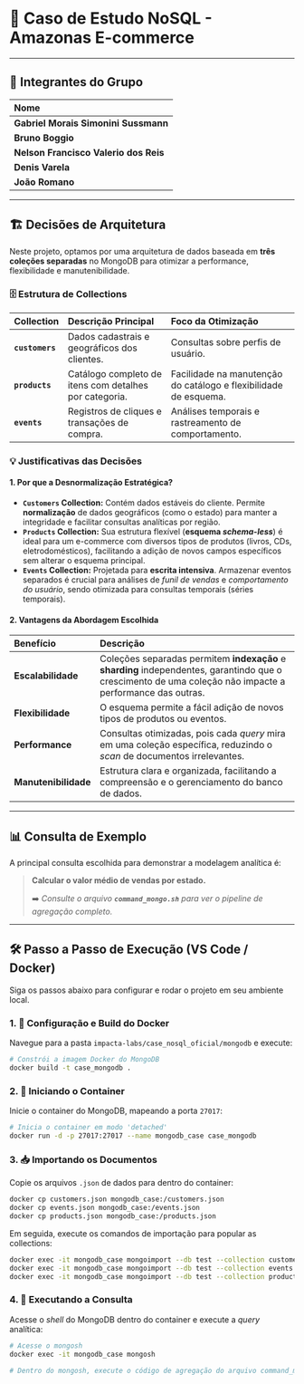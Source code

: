 # 🚀 Caso de Estudo NoSQL - Amazonas E-commerce

-----

## 👥 Integrantes do Grupo

| Nome | 
| :--- | 
| **Gabriel Morais Simonini Sussmann** |
| **Bruno Boggio** |
| **Nelson Francisco Valerio dos Reis** |
| **Denis Varela** |
| **João Romano** |

-----

## 🏗️ Decisões de Arquitetura

Neste projeto, optamos por uma arquitetura de dados baseada em **três coleções separadas** no MongoDB para otimizar a performance, flexibilidade e manutenibilidade.

### 🗄️ Estrutura de Collections

| Collection | Descrição Principal | Foco da Otimização |
| :--- | :--- | :--- |
| **`customers`** | Dados cadastrais e geográficos dos clientes. | Consultas sobre perfis de usuário. |
| **`products`** | Catálogo completo de itens com detalhes por categoria. | Facilidade na manutenção do catálogo e flexibilidade de esquema. |
| **`events`** | Registros de cliques e transações de compra. | Análises temporais e rastreamento de comportamento. |

### 💡 Justificativas das Decisões

#### 1\. Por que a Desnormalização Estratégica?

  - **`Customers` Collection:** Contém dados estáveis do cliente. Permite **normalização** de dados geográficos (como o estado) para manter a integridade e facilitar consultas analíticas por região.
  - **`Products` Collection:** Sua estrutura flexível (**esquema *schema-less***) é ideal para um e-commerce com diversos tipos de produtos (livros, CDs, eletrodomésticos), facilitando a adição de novos campos específicos sem alterar o esquema principal.
  - **`Events` Collection:** Projetada para **escrita intensiva**. Armazenar eventos separados é crucial para análises de *funil de vendas* e *comportamento do usuário*, sendo otimizada para consultas temporais (séries temporais).

#### 2\. Vantagens da Abordagem Escolhida

| Benefício | Descrição |
| :--- | :--- |
| **Escalabilidade** | Coleções separadas permitem **indexação** e **sharding** independentes, garantindo que o crescimento de uma coleção não impacte a performance das outras. |
| **Flexibilidade** | O esquema permite a fácil adição de novos tipos de produtos ou eventos. |
| **Performance** | Consultas otimizadas, pois cada *query* mira em uma coleção específica, reduzindo o *scan* de documentos irrelevantes. |
| **Manutenibilidade** | Estrutura clara e organizada, facilitando a compreensão e o gerenciamento do banco de dados. |

-----

## 📊 Consulta de Exemplo

A principal consulta escolhida para demonstrar a modelagem analítica é:

> **Calcular o valor médio de vendas por estado.**
>
> ➡️ *Consulte o arquivo **`command_mongo.sh`** para ver o pipeline de agregação completo.*

-----

## 🛠️ Passo a Passo de Execução (VS Code / Docker)

Siga os passos abaixo para configurar e rodar o projeto em seu ambiente local.

### 1\. 🐳 Configuração e Build do Docker

Navegue para a pasta `impacta-labs/case_nosql_oficial/mongodb` e execute:

```bash
# Constrói a imagem Docker do MongoDB
docker build -t case_mongodb .
```

### 2\. 🚀 Iniciando o Container

Inicie o container do MongoDB, mapeando a porta `27017`:

```bash
# Inicia o container em modo 'detached'
docker run -d -p 27017:27017 --name mongodb_case case_mongodb
```

### 3\. 📥 Importando os Documentos

Copie os arquivos `.json` de dados para dentro do container:

```bash
docker cp customers.json mongodb_case:/customers.json
docker cp events.json mongodb_case:/events.json
docker cp products.json mongodb_case:/products.json
```

Em seguida, execute os comandos de importação para popular as collections:

```bash
docker exec -it mongodb_case mongoimport --db test --collection customers --file /customers.json --type json --legacy
docker exec -it mongodb_case mongoimport --db test --collection events --file /events.json --type json --legacy
docker exec -it mongodb_case mongoimport --db test --collection products --file /products.json --type json --legacy
```

### 4\. 🔬 Executando a Consulta

Acesse o *shell* do MongoDB dentro do container e execute a *query* analítica:

```bash
# Acesse o mongosh
docker exec -it mongodb_case mongosh

# Dentro do mongosh, execute o código de agregação do arquivo command_mongo.sh





